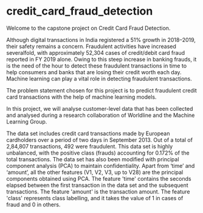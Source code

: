 # credit_card_fraud_detection

Welcome to the capstone project on Credit Card Fraud Detection.

Although digital transactions in India registered a 51% growth in 2018–2019, their safety remains a concern. Fraudulent activities have increased severalfold, with approximately 52,304 cases of credit/debit card fraud reported in FY 2019 alone. Owing to this steep increase in banking frauds, it is the need of the hour to detect these fraudulent transactions in time to help consumers and banks that are losing their credit worth each day. Machine learning can play a vital role in detecting fraudulent transactions.

The problem statement chosen for this project is to predict fraudulent credit card transactions with the help of machine learning models.

In this project, we will analyse customer-level data that has been collected and analysed during a research collaboration of Worldline and the Machine Learning Group. 

The data set includes credit card transactions made by European cardholders over a period of two days in September 2013. Out of a total of 2,84,807 transactions, 492 were fraudulent. This data set is highly unbalanced, with the positive class (frauds) accounting for 0.172% of the total transactions. The data set has also been modified with principal component analysis (PCA) to maintain confidentiality. Apart from ‘time’ and ‘amount’, all the other features (V1, V2, V3, up to V28) are the principal components obtained using PCA. The feature 'time' contains the seconds elapsed between the first transaction in the data set and the subsequent transactions. The feature 'amount' is the transaction amount. The feature 'class' represents class labelling, and it takes the value of 1 in cases of fraud and 0 in others.
